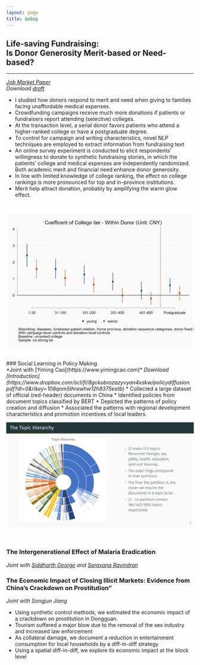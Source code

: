 ```yaml
---
layout: page
title: &nbsp
---
```


## Life-saving Fundraising:<br>Is Donor Generosity Merit-based or Need-based?
___
*[Job Market Paper](https://www.dropbox.com/sh/q8pac1tpqc267ei/AADVS3O44u_pddqG7TmLSjpCa?dl=0)*  
<i>Download [draft](https://www.dropbox.com/sh/q8pac1tpqc267ei/AADVS3O44u_pddqG7TmLSjpCa?dl=0)</i>
<br>
* I studied how donors respond to merit and need when giving to families facing unaffordable medical expenses.
* Crowdfunding campaigns receive much more donations if patients or fundraisers report attending (selective) colleges.
* At the transaction level, a serial donor favors patients who attend a higher-ranked college or have a postgraduate degree.
* To control for campaign and writing characteristics, novel NLP techniques are employed to extract information from fundraising text
* An online survey experiment is conducted to elicit respondents’ willingness to donate to synthetic fundraising stories, in which the patients’ college and medical expenses are independently randomized. Both academic merit and financial need enhance donor generosity.
* In line with limited knowledge of college ranking, the effect on college rankings is more pronounced for top and in-province institutions.
* Merit help attract donation, probably by amplifying the warm glow effect.
<br>

![Academic Merit Effect on Donation](/assets/coltier0918.png)

<br>
### Social Learning in Policy Making 

<br>
*Joint with [Yiming Cao](https://www.yimingcao.com)*  
<i>Download [Introduction](https://www.dropbox.com/scl/fi/8gckubrozazyvyan4xskw/policydiffusion.pdf?dl=0&rlkey=108qnm5threwhw12h8375eetb)</i>
* Collected a large dataset of official (red-header) documents in China
* Identified policies from document topics classified by BERT
* Depicted the patterns of policy creation and diffusion
* Associated the patterns with regional development characteristics and promotion incentives of local leaders
<br> 

![Topic Hierarchy by BERT](/assets/the_topic_hierarchy.png)

<br>


### The Intergenerational Effect of Malaria Eradication 
*Joint with [Siddharth George](https://sites.google.com/view/siddharthgeorge/home) and [Saravana Ravindran](https://www.saravanaravindran.com/)*  

### The Economic Impact of Closing Illicit Markets: Evidence from China’s Crackdown on Prostitution”
*Joint with Songjun Jiang*

* Using synthetic control methods, we estimated the economic impact of a crackdown on prostitution in Dongguan. 
* Tourism suffered a major blow due to the removal of the sex industry and increased law enforcement
* As collateral damage, we document a reduction in entertainment consumption for local households by a diff-in-diff strategy
* Using a spatial diff-in-diff, we explore its economic impact at the block level






